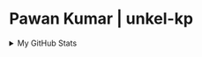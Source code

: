 # Pawan Kumar | unkel-kp

<details>
<summary>My GitHub Stats</summary>

<p align="center"> <img src="https://github-readme-stats.vercel.app/api?username=unkel-kp&show_icons=true&theme=nord" alt="unkel-kp" />

</details>
